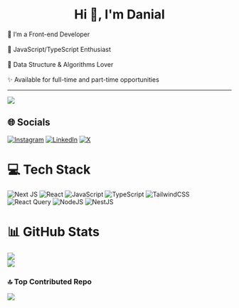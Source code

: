<h1 align="center">Hi 👋, I'm Danial</h1>

🔭 I’m a Front-end Developer<br /><br />
🌱 JavaScript/TypeScript Enthusiast<br /><br />
🎲 Data Structure & Algorithms Lover<br /><br />
✨ Available for full-time and part-time opportunities

---
[![](https://visitcount.itsvg.in/api?id=danielkhakbaz&icon=5&color=5)](https://visitcount.itsvg.in)

## 🌐 Socials
[![Instagram](https://img.shields.io/badge/Instagram-%23E4405F.svg?logo=Instagram&logoColor=white)](https://instagram.com/danielkhakbaz) [![LinkedIn](https://img.shields.io/badge/LinkedIn-%230077B5.svg?logo=linkedin&logoColor=white)](https://linkedin.com/in/danielkhakbaz) [![X](https://img.shields.io/badge/X-black.svg?logo=X&logoColor=white)](https://x.com/danielkhakbaz) 

# 💻 Tech Stack
![Next JS](https://img.shields.io/badge/Next-black?style=for-the-badge&logo=next.js&logoColor=white) ![React](https://img.shields.io/badge/react-%2320232a.svg?style=for-the-badge&logo=react&logoColor=%2361DAFB) ![JavaScript](https://img.shields.io/badge/javascript-%23323330.svg?style=for-the-badge&logo=javascript&logoColor=%23F7DF1E) ![TypeScript](https://img.shields.io/badge/typescript-%23007ACC.svg?style=for-the-badge&logo=typescript&logoColor=white) ![TailwindCSS](https://img.shields.io/badge/tailwindcss-%2338B2AC.svg?style=for-the-badge&logo=tailwind-css&logoColor=white) ![React Query](https://img.shields.io/badge/-React%20Query-FF4154?style=for-the-badge&logo=react%20query&logoColor=white) ![NodeJS](https://img.shields.io/badge/node.js-6DA55F?style=for-the-badge&logo=node.js&logoColor=white) ![NestJS](https://img.shields.io/badge/nestjs-%23E0234E.svg?style=for-the-badge&logo=nestjs&logoColor=white)

# 📊 GitHub Stats
![](https://github-readme-stats.vercel.app/api?username=danielkhakbaz&theme=default&hide_border=false&include_all_commits=false&count_private=false)<br/>
![](https://github-readme-stats.vercel.app/api/top-langs/?username=danielkhakbaz&theme=default&hide_border=false&include_all_commits=false&count_private=false&layout=compact)

### 🔝 Top Contributed Repo
![](https://github-contributor-stats.vercel.app/api?username=danielkhakbaz&limit=5&theme=dark&combine_all_yearly_contributions=true)

